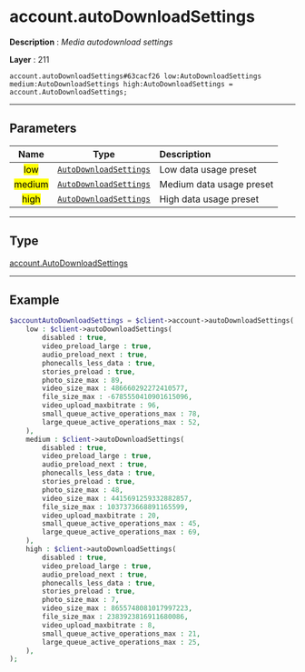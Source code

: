 # account.autoDownloadSettings

**Description** : *Media autodownload settings*

**Layer** : 211

```tl
account.autoDownloadSettings#63cacf26 low:AutoDownloadSettings medium:AutoDownloadSettings high:AutoDownloadSettings = account.AutoDownloadSettings;
```

---

## Parameters

| Name | Type | Description |
| :---: | :---: | :--- |
| <mark>low</mark> | [`AutoDownloadSettings`](type/AutoDownloadSettings) | Low data usage preset |
| <mark>medium</mark> | [`AutoDownloadSettings`](type/AutoDownloadSettings) | Medium data usage preset |
| <mark>high</mark> | [`AutoDownloadSettings`](type/AutoDownloadSettings) | High data usage preset |

---

## Type

[account.AutoDownloadSettings](type/account.AutoDownloadSettings)

---

## Example

```php
$accountAutoDownloadSettings = $client->account->autoDownloadSettings(
	low : $client->autoDownloadSettings(
		disabled : true,
		video_preload_large : true,
		audio_preload_next : true,
		phonecalls_less_data : true,
		stories_preload : true,
		photo_size_max : 89,
		video_size_max : 486660292272410577,
		file_size_max : -6785550410901615096,
		video_upload_maxbitrate : 96,
		small_queue_active_operations_max : 78,
		large_queue_active_operations_max : 52,
	),
	medium : $client->autoDownloadSettings(
		disabled : true,
		video_preload_large : true,
		audio_preload_next : true,
		phonecalls_less_data : true,
		stories_preload : true,
		photo_size_max : 48,
		video_size_max : 4415691259332882857,
		file_size_max : 1037373668891165599,
		video_upload_maxbitrate : 20,
		small_queue_active_operations_max : 45,
		large_queue_active_operations_max : 69,
	),
	high : $client->autoDownloadSettings(
		disabled : true,
		video_preload_large : true,
		audio_preload_next : true,
		phonecalls_less_data : true,
		stories_preload : true,
		photo_size_max : 7,
		video_size_max : 8655748081017997223,
		file_size_max : 2383923816911680086,
		video_upload_maxbitrate : 8,
		small_queue_active_operations_max : 21,
		large_queue_active_operations_max : 25,
	),
);
```